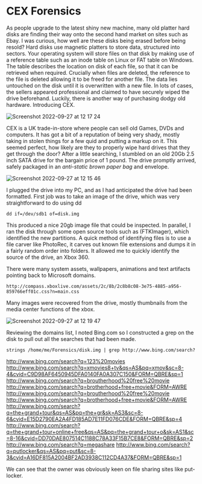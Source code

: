 CEX Forensics
=============

As people upgrade to the latest shiny new machine, many old platter hard disks are finding their way onto the second hand market on sites such as Ebay. I was curious, how well are these disks being erased before being resold?
Hard disks use magnetic platters to store data, structured into sectors. Your operating system will store files on that disk by making use of a reference table such as an inode table on Linux or FAT table on Windows. The table describes the location on disk of each file, so that it can be retrieved when required. Crucially when files are deleted, the reference to the file is deleted allowing it to be freed for another file. The data lies untouched on the disk until it is overwritten with a new file.  In lots of cases, the sellers appeared professional and claimed to have securely wiped the drive beforehand.
Luckily, there is another way of purchasing dodgy old hardware. Introducing CEX.


![Screenshot 2022-09-27 at 12 17 24](https://user-images.githubusercontent.com/83759501/192511641-1cc5f559-1ab5-48a5-9c16-ef809ea3ddfc.png)


CEX is a UK trade-in-store where people can sell old Games, DVDs and computers. It has got a bit of a reputation of being very shady, mostly taking in stolen things for a few quid and putting a markup on it. This seemed perfect, how likely are they to properly wipe hard drives that they get through the door? After a little searching, I stumbled on an old 20Gb 2.5 inch SATA drive for the bargain price of 1 pound. The drive promptly arrived, safely packaged in an _anti-static brown paper bag_ and envelope. 

![Screenshot 2022-09-27 at 12 15 46](https://user-images.githubusercontent.com/83759501/192511351-85c015bf-737d-4d92-bb95-feee919693bb.png)


I plugged the drive into my PC, and as I had anticipated the drive had been formatted. First job was to take an image of the drive, which was very straightforward to do using dd

```
dd if=/dev/sdb1 of=disk.img
```

This produced a nice 20gb image file that could be inspected. In parallel, I ran the disk through some open source tools such as (FTKImager), which identified the new partitions. A quick method of identifying files is to use a file carver like PhotoRec, it carves out known file extensions and dumps it in a fairly random order into folders. It allowed me to quickly identify the source of the drive, an Xbox 360. 

There were many system assets, wallpapers, animations and text artifacts pointing back to Microsoft domains.

```
http://compass.xboxlive.com/assets/2c/8b/2c8b8c08-3e75-4885-a956-859766eff01c.css?n=main.css
```

Many images were recovered from the drive, mostly thumbnails from the media center functions of the xbox.

![Screenshot 2022-09-27 at 12 19 47](https://user-images.githubusercontent.com/83759501/192512137-0b2fc774-8fb2-4560-a065-bddecd54bd72.png)



Reviewing the domains list, I noted Bing.com so I constructed a grep on the disk to pull out all the searches that had been made.

```
strings /home/me/Forensics/disk.img | grep http://www.bing.com/search?
```

http://www.bing.com/search?q=123%20movies
http://www.bing.com/search?q=xmovies8+tv&qs=AS&pq=xmov&sc=8-4&cvid=C9D98AF6450945DFA0140FA0A307C150&FORM=QBRE&sp=1
http://www.bing.com/search?q=broutherhood%20free%20movie
http://www.bing.com/search?q=brotherhood+free+movie&FORM=AWRE
http://www.bing.com/search?q=broutherhood%20free%20movie
http://www.bing.com/search?q=brotherhood+free+movie&FORM=AWRE
http://www.bing.com/search?q=the+grand+tour&qs=AS&pq=the+gr&sk=AS3&sc=8-6&cvid=E15D2790EA2A4FD185AD7E11FD076CDE&FORM=QBRE&sp=4
http://www.bing.com/search?q=the+grand+tour+online+free&qs=AS&pq=the+grand+tour+o&sk=AS1&sc=8-16&cvid=DD70DAE807514C1188C78A33F15B7CE8&FORM=QBRE&sp=2
http://www.bing.com/search?q=megashare
http://www.bing.com/search?q=putlocker&qs=AS&pq=put&sc=8-3&cvid=A16DF815A2004BF2AD3938C112CD4A37&FORM=QBRE&sp=1

We can see that the owner was obviously keen on file sharing sites like put-locker.


